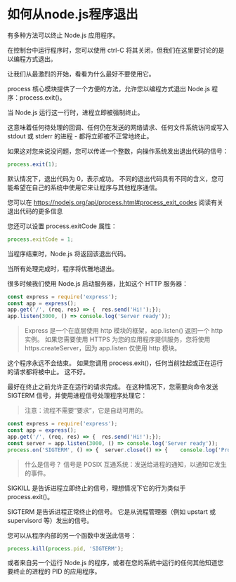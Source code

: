 # 如何从node.js程序退出

有多种方法可以终止 Node.js 应用程序。

在控制台中运行程序时，您可以使用 ctrl-C 将其关闭，但我们在这里要讨论的是以编程方式退出。

让我们从最激烈的开始，看看为什么最好不要使用它。

process 核心模块提供了一个方便的方法，允许您以编程方式退出 Node.js 程序：process.exit()。

当 Node.js 运行这一行时，进程立即被强制终止。

这意味着任何待处理的回调、任何仍在发送的网络请求、任何文件系统访问或写入 stdout 或 stderr 的进程 - 都将立即被不正常地终止。

如果这对您来说没问题，您可以传递一个整数，向操作系统发出退出代码的信号：

```js
process.exit(1);
```

默认情况下，退出代码为 0，表示成功。 不同的退出代码具有不同的含义，您可能希望在自己的系统中使用它来让程序与其他程序通信。

您可以在 https://nodejs.org/api/process.html#process_exit_codes 阅读有关退出代码的更多信息

您还可以设置 process.exitCode 属性：

```js
process.exitCode = 1;
```

当程序结束时，Node.js 将返回该退出代码。

当所有处理完成时，程序将优雅地退出。

很多时候我们使用 Node.js 启动服务器，比如这个 HTTP 服务器：

```js
const express = require('express');
const app = express();
app.get('/', (req, res) => {  res.send('Hi!');});
app.listen(3000, () => console.log('Server ready'));
```

> Express 是一个在底层使用 http 模块的框架，app.listen() 返回一个 http 实例。 如果您需要使用 HTTPS 为您的应用程序提供服务，您将使用 https.createServer，因为 app.listen 仅使用 http 模块。

这个程序永远不会结束。 如果您调用 process.exit()，任何当前挂起或正在运行的请求都将被中止。 这不好。

最好在终止之前允许正在运行的请求完成。 在这种情况下，您需要向命令发送 SIGTERM 信号，并使用进程信号处理程序处理它：

> 注意：流程不需要“要求”，它是自动可用的。

```js
const express = require('express');
const app = express();
app.get('/', (req, res) => {  res.send('Hi!');});
const server = app.listen(3000, () => console.log('Server ready'));
process.on('SIGTERM', () => {  server.close(() => {    console.log('Process terminated');  });});
```

> 什么是信号？ 信号是 POSIX 互通系统：发送给进程的通知，以通知它发生的事件。

SIGKILL 是告诉进程立即终止的信号，理想情况下它的行为类似于 process.exit()。

SIGTERM 是告诉进程正常终止的信号。 它是从流程管理器（例如 upstart 或 supervisord 等）发出的信号。

您可以从程序内部的另一个函数中发送此信号：

```js
process.kill(process.pid, 'SIGTERM');
```


或者来自另一个运行 Node.js 的程序，或者在您的系统中运行的任何其他知道您要终止的进程的 PID 的应用程序。
